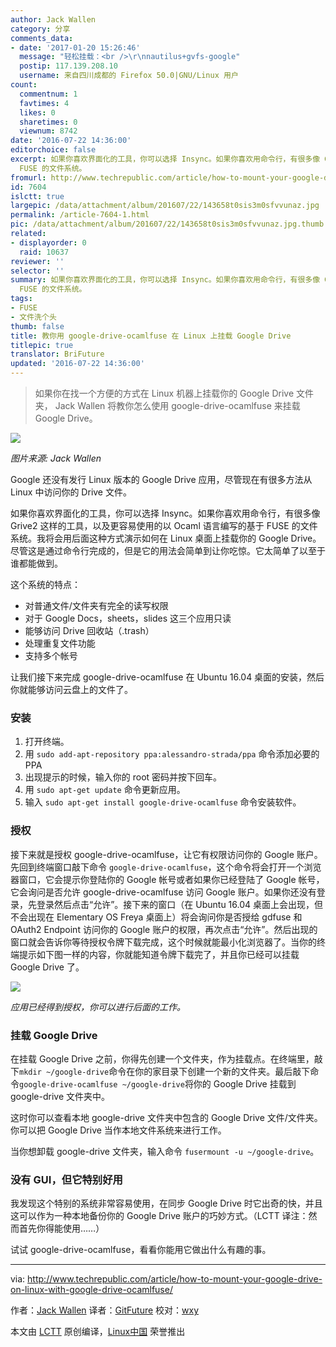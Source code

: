 ```yaml
---
author: Jack Wallen
category: 分享
comments_data:
- date: '2017-01-20 15:26:46'
  message: "轻松挂载：<br />\r\nnautilus+gvfs-google"
  postip: 117.139.208.10
  username: 来自四川成都的 Firefox 50.0|GNU/Linux 用户
count:
  commentnum: 1
  favtimes: 4
  likes: 0
  sharetimes: 0
  viewnum: 8742
date: '2016-07-22 14:36:00'
editorchoice: false
excerpt: 如果你喜欢界面化的工具，你可以选择 Insync。如果你喜欢用命令行，有很多像 Grive2 这样的工具，以及更容易使用的以 Ocaml 语言编写的基于
  FUSE 的文件系统。
fromurl: http://www.techrepublic.com/article/how-to-mount-your-google-drive-on-linux-with-google-drive-ocamlfuse/
id: 7604
islctt: true
largepic: /data/attachment/album/201607/22/143658t0sis3m0sfvvunaz.jpg
permalink: /article-7604-1.html
pic: /data/attachment/album/201607/22/143658t0sis3m0sfvvunaz.jpg.thumb.jpg
related:
- displayorder: 0
  raid: 10637
reviewer: ''
selector: ''
summary: 如果你喜欢界面化的工具，你可以选择 Insync。如果你喜欢用命令行，有很多像 Grive2 这样的工具，以及更容易使用的以 Ocaml 语言编写的基于
  FUSE 的文件系统。
tags:
- FUSE
- 文件洗个头
thumb: false
title: 教你用 google-drive-ocamlfuse 在 Linux 上挂载 Google Drive
titlepic: true
translator: BriFuture
updated: '2016-07-22 14:36:00'
---
```



> 
> 如果你在找一个方便的方式在 Linux 机器上挂载你的 Google Drive 文件夹， Jack Wallen 将教你怎么使用 google-drive-ocamlfuse 来挂载 Google Drive。
> 
> 
> 


![](/data/attachment/album/201607/22/143658t0sis3m0sfvvunaz.jpg)


*图片来源: Jack Wallen*


Google 还没有发行 Linux 版本的 Google Drive 应用，尽管现在有很多方法从 Linux 中访问你的 Drive 文件。


如果你喜欢界面化的工具，你可以选择 Insync。如果你喜欢用命令行，有很多像 Grive2 这样的工具，以及更容易使用的以 Ocaml 语言编写的基于 FUSE 的文件系统。我将会用后面这种方式演示如何在 Linux 桌面上挂载你的 Google Drive。尽管这是通过命令行完成的，但是它的用法会简单到让你吃惊。它太简单了以至于谁都能做到。


这个系统的特点：


* 对普通文件/文件夹有完全的读写权限
* 对于 Google Docs，sheets，slides 这三个应用只读
* 能够访问 Drive 回收站（.trash）
* 处理重复文件功能
* 支持多个帐号


让我们接下来完成 google-drive-ocamlfuse 在 Ubuntu 16.04 桌面的安装，然后你就能够访问云盘上的文件了。


### 安装


1. 打开终端。
2. 用 `sudo add-apt-repository ppa:alessandro-strada/ppa` 命令添加必要的 PPA
3. 出现提示的时候，输入你的 root 密码并按下回车。
4. 用 `sudo apt-get update` 命令更新应用。
5. 输入 `sudo apt-get install google-drive-ocamlfuse` 命令安装软件。


### 授权


接下来就是授权 google-drive-ocamlfuse，让它有权限访问你的 Google 账户。先回到终端窗口敲下命令 `google-drive-ocamlfuse`，这个命令将会打开一个浏览器窗口，它会提示你登陆你的 Google 帐号或者如果你已经登陆了 Google 帐号，它会询问是否允许 google-drive-ocamlfuse 访问 Google 账户。如果你还没有登录，先登录然后点击“允许”。接下来的窗口（在 Ubuntu 16.04 桌面上会出现，但不会出现在 Elementary OS Freya 桌面上）将会询问你是否授给 gdfuse 和 OAuth2 Endpoint 访问你的 Google 账户的权限，再次点击“允许”。然后出现的窗口就会告诉你等待授权令牌下载完成，这个时候就能最小化浏览器了。当你的终端提示如下图一样的内容，你就能知道令牌下载完了，并且你已经可以挂载 Google Drive 了。


![](/data/attachment/album/201607/22/143659rzpsdjzssdbdados.png)


*应用已经得到授权，你可以进行后面的工作。*


### 挂载 Google Drive


在挂载 Google Drive 之前，你得先创建一个文件夹，作为挂载点。在终端里，敲下`mkdir ~/google-drive`命令在你的家目录下创建一个新的文件夹。最后敲下命令`google-drive-ocamlfuse ~/google-drive`将你的 Google Drive 挂载到 google-drive 文件夹中。


这时你可以查看本地 google-drive 文件夹中包含的 Google Drive 文件/文件夹。你可以把 Google Drive 当作本地文件系统来进行工作。


当你想卸载 google-drive 文件夹，输入命令 `fusermount -u ~/google-drive`。


### 没有 GUI，但它特别好用


我发现这个特别的系统非常容易使用，在同步 Google Drive 时它出奇的快，并且这可以作为一种本地备份你的 Google Drive 账户的巧妙方式。（LCTT 译注：然而首先你得能使用……）


试试 google-drive-ocamlfuse，看看你能用它做出什么有趣的事。




---


via: <http://www.techrepublic.com/article/how-to-mount-your-google-drive-on-linux-with-google-drive-ocamlfuse/>


作者：[Jack Wallen](http://www.techrepublic.com/search/?a=jack+wallen)  译者：[GitFuture](https://github.com/GitFuture) 校对：[wxy](https://github.com/wxy)


本文由 [LCTT](https://github.com/LCTT/TranslateProject) 原创编译，[Linux中国](https://linux.cn/) 荣誉推出